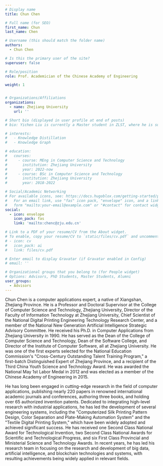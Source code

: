 ```yaml
---
# Display name
title: Chun Chen

# Full name (for SEO)
first_name: Chun
last_name: Chen

# Username (this should match the folder name)
authors:
  - Chun Chen

# Is this the primary user of the site?
superuser: false

# Role/position
role: Prof. Academician of the Chinese Academy of Engineering

weight: 1


# Organizations/Affiliations
organizations:
  - name: Zhejiang University
    url: ''

# Short bio (displayed in user profile at end of posts)
# bio: Yichen Liu is currently a Master student in ZLST, where he is supervised by Prof.Can Wang.

# interests:
#   - Knowledge Distillation
#   - Knowledge Graph

# education:
#   courses:
#     - course: MEng in Computer Science and Technology
#       institution: Zhejiang University
#       year: 2022-now
#     - course: BSc in Computer Science and Technology
#       institution: Zhejiang University
#       year: 2018-2022

# Social/Academic Networking
# For available icons, see: https://docs.hugoblox.com/getting-started/page-builder/#icons
#   For an email link, use "fas" icon pack, "envelope" icon, and a link in the
#   form "mailto:your-email@example.com" or "#contact" for contact widget.
social:
  - icon: envelope
    icon_pack: fas
    link: 'mailto:chenc@zju.edu.cn'

# Link to a PDF of your resume/CV from the About widget.
# To enable, copy your resume/CV to `static/files/cv.pdf` and uncomment the lines below.
# - icon: cv
#   icon_pack: ai
#   link: files/cv.pdf

# Enter email to display Gravatar (if Gravatar enabled in Config)
# email: ''

# Organizational groups that you belong to (for People widget)
# Options: Advisors, PhD Students, Master Students, Alumni
user_groups:
  - Advisors
---
```


Chun Chen is a computer applications expert, a native of Xiangshan, Zhejiang Province. He is a Professor and Doctoral Supervisor at the College of Computer Science and Technology, Zhejiang University, Director of the Faculty of Information Technology at Zhejiang University, Chief Scientist of the National Digital Printing Engineering Technology Research Center, and a member of the National New Generation Artificial Intelligence Strategic Advisory Committee. He received his Ph.D. in Computer Applications from Zhejiang University in 1990. He has served as the Dean of the College of Computer Science and Technology, Dean of the Software College, and Director of the Institute of Computer Software, all at Zhejiang University.  He was one of the first experts selected for the National Education Commission's "Cross-Century Outstanding Talent Training Program," a first-batch Distinguished Expert of Zhejiang Province, and a recipient of the Third China Youth Science and Technology Award.  He was awarded the National May 1st Labor Medal in 2012 and was elected as a member of the Chinese Academy of Engineering in 2015.

He has long been engaged in cutting-edge research in the field of computer applications, publishing nearly 220 papers in renowned international academic journals and conferences, authoring three books, and holding over 65 authorized invention patents.  Dedicated to integrating high-level research with industrial applications, he has led the development of several engineering systems, including the "Computerized Silk Printing Pattern Design, Color Separation and Plate-Making Automation System" and the "Textile Digital Printing System," which have been widely adopted and achieved significant success.  He has received one Second Class National Award for Technological Invention, two Second Class National Awards for Scientific and Technological Progress, and six First Class Provincial and Ministerial Science and Technology Awards.  In recent years, he has led his research team in focusing on the research and development of big data, artificial intelligence, and blockchain technologies and systems, with resulting achievements being widely applied in relevant fields.